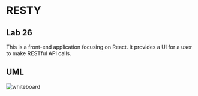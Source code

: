 # RESTY

## Lab 26

This is a front-end application focusing on React. It provides a UI for a user to make RESTful API
calls.

## UML

![whiteboard](./Screenshot%202023-10-23%20at%202.24.14 PM.png)

